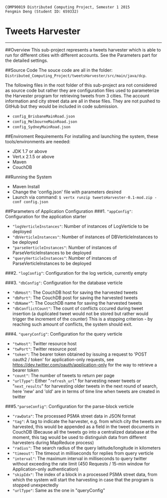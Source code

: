	COMP90019 Distributed Computing Project, Semester 1 2015
	Fengmin Deng (Student ID: 659332)


# Tweets Harvester
----------

##Overview
This sub-project represents a tweets harvester which is able to run for different cities with different accounts. See the Parameters part for the detailed settings.

##Source Code
The souce code are all in the folder: `Distributed_Computing_Project/tweetsHarvester/src/main/java/dcp`.

The following files in the root folder of this sub-project ara not considered as source code but rather they are configuration files used to parameterize the Harvester program for retrieving tweets from 3 cities. The account information and city street data are all in these files. They are not pushed to GitHub but they would be included in code submission.

- `config_BrisbaneMainRoad.json`
- `config_MelbourneMainRoad.json`
- `config_SydneyMainRoad.json`

##Enviroment Requirements
For installing and launching the system, these tools/environments are needed:

- JDK 1.7 or above
- Vert.x 2.1.5 or above
- Maven
- CouchDB

##Running the System
- Maven Install
- Change the 'config.json' file with parameters desired
- Launch via command: `$ vertx runzip tweetsHarvester-0.1-mod.zip -conf config.json`

##Parameters of Application Configuration 
###1. `"appConfig"`: Configuration for the application starter

- `"logVerticleInstances"`: Number of instances of LogVerticle to be deployed 
- `"dbVerticleInstances"`: Number of instances of DBVerticleInstances to be deployed
- `"parseVerticleInstances"`: Number of instances of ParseVerticleInstances to be deployed
- `"queryVerticleInstances"`: Number of instances of ParseVerticleInstances to be deployed

###2. `"logConfig"`: Configuration for the log verticle, currently empty

###3. `"dbConfig"`: Configuration for the database verticle
- `"dbHost"`: The CouchDB host for saving the harvested tweets
- `"dbPort"`: The CouchDB post for saving the harvested tweets
- `"dbName"`": The CouchDB name for saving the harvested tweets
- `"dbConflictCount"`: The count of conflicts cccured during tweet insertion (a duplicated tweet would not be stored but rather would trigger the increment of the counter) This is a stopping criterion - by reaching such amount of conflicts, the system should exit. 

###4. `"queryConfig"`: Configuration for the query verticle
- `"twHost"`: Twitter resource host
- `"twPort"`: Twitter resource post
- `"token"`: The bearer token obtained by issuing a request to 'POST oauth2 / token' for application-only requests, see https://dev.twitter.com/oauth/application-only for the way to retrieve a bearer token
- `"count"`: The number of tweets to return per page
- `"urlType"`: Either "`refresh_url`" for harvesting newer tweets or "`next_results`" for harvesting older tweets in the next round of search, here 'new' and 'old' are in terms of time line when tweets are created in twitter

###5.`"parseConfig"`: Configuration for the parse-block verticle
- `"rawData"`: The processed PSMA street data in JSON format
- `"tag"`: A tag to indicate the harvester, e.g. from which city the tweets are harvested, this would be appended as a field in the tweet documents in CouchDB (Because all the tweets go into a centralized database at the moment, this tag would be used to distinguish data from different harvesters during MapReduce process)
- `"radius"`: The search radius of the query latitude/longitude in kilometers
- `"timeout"`: The timeout in milliseconds for replies from query verticle
- `"interval"`: The maximum interval in milliseconds to query twitter without exceeding the rate limit (450 Requests / 15-min window for Application-only authentication)
- `"skipIdx"`: The index of a block in a processed PSMA street data, from which the system will start the harvesting in case that the program is stopped unexpectedly
- `"urlType"`: Same as the one in "queryConfig"
